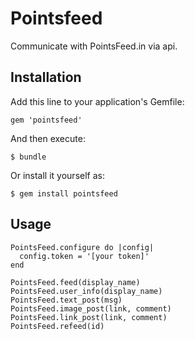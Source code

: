 # Pointsfeed

Communicate with PointsFeed.in via api.

## Installation

Add this line to your application's Gemfile:

    gem 'pointsfeed'

And then execute:

    $ bundle

Or install it yourself as:

    $ gem install pointsfeed

## Usage

```
PointsFeed.configure do |config|
  config.token = '[your token]'
end

PointsFeed.feed(display_name)
PointsFeed.user_info(display_name)
PointsFeed.text_post(msg)
PointsFeed.image_post(link, comment)
PointsFeed.link_post(link, comment)
PointsFeed.refeed(id)
